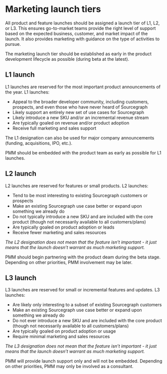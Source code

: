 # Marketing launch tiers

All product and feature launches should be assigned a launch tier of L1, L2, or L3. This ensures go-to-market teams provide the right level of support based on the expected business, customer, and market impact of the launch. It also provides marketing with guidance on the type of activities to pursue. 

The marketing launch tier should be established as early in the product development lifecycle as possible (during beta at the latest). 

## L1 launch
L1 launches are reserved for the most important product announcements of the year. L1 launches:

- Appeal to the broader developer community, including customers, prospects, and even those who have never heard of Sourcegraph
- Likely support an entirely new set of use cases for Sourcegraph
- Likely introduce a new SKU and/or an incremental revenue stream
- Are typically goaled on revenue and/or product adoption
- Receive full marketing and sales support

The L1 designation can also be used for major company announcements (funding, acquisitions, IPO, etc.). 

PMM should be embedded with the product team as early as possible for L1 launches. 

## L2 launch
L2 launches are reserved for features or small products. L2 launches:

- Tend to be most interesting to existing Sourcegraph customers or prospects
- Make an existing Sourcegraph use case better or expand upon something we already do
- Do not typically introduce a new SKU and are included with the core product (though not necessarily available to all customers/plans)
- Are typically goaled on product adoption or leads
- Receive fewer marketing and sales resources 

*The L2 designation does not mean that the feature isn’t important - it just means that the launch doesn’t warrant as much marketing support.* 

PMM should begin partnering with the product deam during the beta stage. Depending on other priorities, PMM involvement may be later. 

## L3 launch
L3 launches are reserved for small or incremental features and updates. L3 launches:

- Are likely only interesting to a subset of existing Sourcegraph customers
- Make an existing Sourcegraph use case better or expand upon something we already do
- Do not ever introduce a new SKU and are included with the core product (though not necessarily available to all customers/plans)
- Are typically goaled on product adoption or usage
- Require minimal marketing and sales resources 

*The L3 designation does not mean that the feature isn’t important - it just means that the launch doesn’t warrant as much marketing support.* 

PMM will provide launch support only and will not be embedded. Depending on other priorities, PMM may only be involved as a consultant. 
